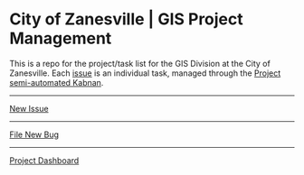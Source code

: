 # City of Zanesville | GIS Project Management

This is a repo for the project/task list for the GIS Division at the City of Zanesville. Each [issue](https://github.com/zanesville/gis-projects/issues) is an individual task, managed through the [Project semi-automated Kabnan](https://github.com/zanesville/gis-projects/projects/2). 

----

[New Issue](https://github.com/zanesville/gis-projects/issues/new?labels=ideas&projects=zanesville/gis-projects/2)

---

[File New Bug](https://github.com/zanesville/gis-projects/issues/new?labels=bug&projects=zanesville/gis-projects/2)

---

[Project Dashboard](https://github.com/zanesville/gis-projects/projects/2)
